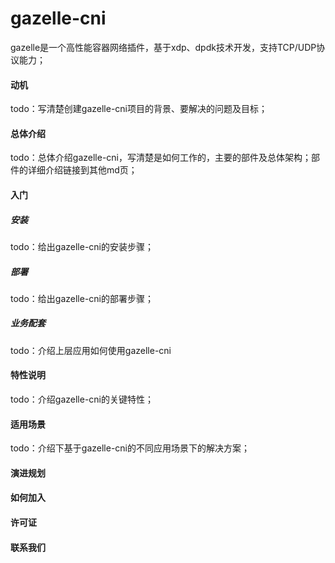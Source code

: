 # gazelle-cni

gazelle是一个高性能容器网络插件，基于xdp、dpdk技术开发，支持TCP/UDP协议能力；

#### 动机

todo：写清楚创建gazelle-cni项目的背景、要解决的问题及目标；

#### 总体介绍

todo：总体介绍gazelle-cni，写清楚是如何工作的，主要的部件及总体架构；部件的详细介绍链接到其他md页；

#### 入门

##### 安装

todo：给出gazelle-cni的安装步骤；

##### 部署

todo：给出gazelle-cni的部署步骤；

##### 业务配套

todo：介绍上层应用如何使用gazelle-cni

#### 特性说明

todo：介绍gazelle-cni的关键特性；

#### 适用场景

todo：介绍下基于gazelle-cni的不同应用场景下的解决方案；

#### 演进规划

#### 如何加入

#### 许可证

#### 联系我们
